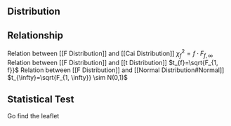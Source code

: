 ## Distribution
 
 

## Relationship 
Relation between [[F Distribution]] and [[Cai Distribution]]
$\chi_{f}^{2}=f \cdot F_{f, \infty}$
Relation between [[F Distribution]] and [[t Distribution]]
$t_{f}=\sqrt{F_{1, f}}$
Relation between [[F Distribution]] and [[Normal Distribution#Normal]]
$t_{\infty}=\sqrt{F_{1, \infty}} \sim N(0,1)$
 



## Statistical Test

Go find the leaflet

